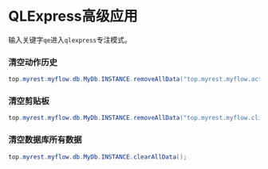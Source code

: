 # QLExpress高级应用

输入关键字`qe`进入`qlexpress`专注模式。

### 清空动作历史

```java
top.myrest.myflow.db.MyDb.INSTANCE.removeAllData("top.myrest.myflow.action.my.ActionHistoryDoc");
```

### 清空剪贴板

```java
top.myrest.myflow.db.MyDb.INSTANCE.removeAllData("top.myrest.myflow.clipboard.ClipboardDoc");
```

### 清空数据库所有数据

```java
top.myrest.myflow.db.MyDb.INSTANCE.clearAllData();
```
